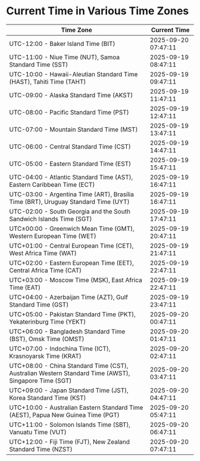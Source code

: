 # Current Time in Various Time Zones

| Time Zone | Current Time |
|-----------|--------------|
| UTC-12:00 - Baker Island Time (BIT) | 2025-09-20 07:47:11 |
| UTC-11:00 - Niue Time (NUT), Samoa Standard Time (SST) | 2025-09-19 08:47:11 |
| UTC-10:00 - Hawaii-Aleutian Standard Time (HAST), Tahiti Time (TAHT) | 2025-09-19 09:47:11 |
| UTC-09:00 - Alaska Standard Time (AKST) | 2025-09-19 11:47:11 |
| UTC-08:00 - Pacific Standard Time (PST) | 2025-09-19 12:47:11 |
| UTC-07:00 - Mountain Standard Time (MST) | 2025-09-19 13:47:11 |
| UTC-06:00 - Central Standard Time (CST) | 2025-09-19 14:47:11 |
| UTC-05:00 - Eastern Standard Time (EST) | 2025-09-19 15:47:11 |
| UTC-04:00 - Atlantic Standard Time (AST), Eastern Caribbean Time (ECT) | 2025-09-19 16:47:11 |
| UTC-03:00 - Argentina Time (ART), Brasília Time (BRT), Uruguay Standard Time (UYT) | 2025-09-19 16:47:11 |
| UTC-02:00 - South Georgia and the South Sandwich Islands Time (SGT) | 2025-09-19 17:47:11 |
| UTC±00:00 - Greenwich Mean Time (GMT), Western European Time (WET) | 2025-09-19 20:47:11 |
| UTC+01:00 - Central European Time (CET), West Africa Time (WAT) | 2025-09-19 21:47:11 |
| UTC+02:00 - Eastern European Time (EET), Central Africa Time (CAT) | 2025-09-19 22:47:11 |
| UTC+03:00 - Moscow Time (MSK), East Africa Time (EAT) | 2025-09-19 22:47:11 |
| UTC+04:00 - Azerbaijan Time (AZT), Gulf Standard Time (GST) | 2025-09-19 23:47:11 |
| UTC+05:00 - Pakistan Standard Time (PKT), Yekaterinburg Time (YEKT) | 2025-09-20 00:47:11 |
| UTC+06:00 - Bangladesh Standard Time (BST), Omsk Time (OMST) | 2025-09-20 01:47:11 |
| UTC+07:00 - Indochina Time (ICT), Krasnoyarsk Time (KRAT) | 2025-09-20 02:47:11 |
| UTC+08:00 - China Standard Time (CST), Australian Western Standard Time (AWST), Singapore Time (SGT) | 2025-09-20 03:47:11 |
| UTC+09:00 - Japan Standard Time (JST), Korea Standard Time (KST) | 2025-09-20 04:47:11 |
| UTC+10:00 - Australian Eastern Standard Time (AEST), Papua New Guinea Time (PGT) | 2025-09-20 05:47:11 |
| UTC+11:00 - Solomon Islands Time (SBT), Vanuatu Time (VUT) | 2025-09-20 06:47:11 |
| UTC+12:00 - Fiji Time (FJT), New Zealand Standard Time (NZST) | 2025-09-20 07:47:11 |
